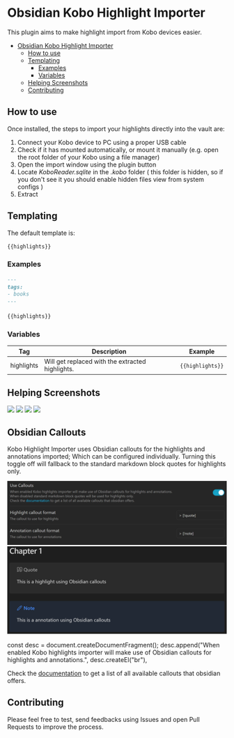 # Obsidian Kobo Highlight Importer

This plugin aims to make highlight import from Kobo devices easier.

- [Obsidian Kobo Highlight Importer](#obsidian-kobo-highlight-importer)
  - [How to use](#how-to-use)
  - [Templating](#templating)
    - [Examples](#examples)
    - [Variables](#variables)
  - [Helping Screenshots](#helping-screenshots)
  - [Contributing](#contributing)

## How to use

Once installed, the steps to import your highlights directly into the vault are:

1. Connect your Kobo device to PC using a proper USB cable
2. Check if it has mounted automatically, or mount it manually (e.g. open the root folder of your Kobo using a file manager)
3. Open the import window using the plugin button
4. Locate _KoboReader.sqlite_ in the _.kobo_ folder ( this folder is hidden, so if you don't see it you should enable hidden files view from system configs )
5. Extract

## Templating

The default template is:

```markdown
{{highlights}}
```

### Examples

```markdown
---
tags:
- books
---

{{highlights}}
```
### Variables

| Tag        | Description                                      | Example          |
|------------|--------------------------------------------------|------------------|
| highlights | Will get replaced with the extracted highlights. | `{{highlights}}` |

## Helping Screenshots
![](./README_assets/step1.png)
![](./README_assets/step2.png)
![](./README_assets/step3.png)
![](./README_assets/step4.png)

## Obsidian Callouts
Kobo Highlight Importer uses Obsidian callouts for the highlights and annotations imported; Which can be configured individually. Turning this toggle off will fallback to the standard markdown block quotes for highlights only.

![](./README_assets/Callout_Settings.png)
![](./README_assets/Callouts.png)

const desc = document.createDocumentFragment();
    desc.append("When enabled Kobo highlights importer will make use of Obsidian callouts for highlights and annotations.",
    desc.createEl("br"),

Check the [documentation](https://help.obsidian.md/How+to/Use+callouts") to get a list of all available callouts that obsidian offers.

## Contributing

Please feel free to test, send feedbacks using Issues and open Pull Requests to improve the process. 
